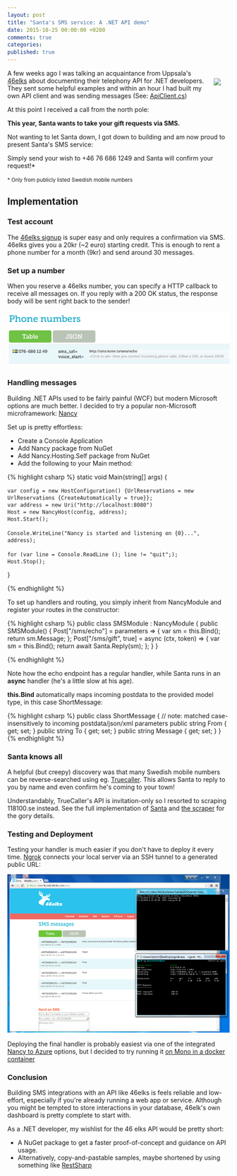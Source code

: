 ```yaml
---
layout: post
title: "Santa's SMS service: A .NET API demo"
date: 2015-10-25 00:00:00 +0200
comments: true
categories:
published: true
---
```


<img style="float: right; padding: 20px" src="https://raw.githubusercontent.com/tomv564/sms-demo/master/images/santa_sms_success.png"/>

A few weeks ago I was talking an acquaintance from Uppsala's [46elks](https://46elks.com) about documenting their telephony API for .NET developers. They sent some helpful examples and within an hour I had built my own API client and was sending messages (See: [ApiClient.cs](https://github.com/tomv564/sms-demo/blob/master/46ElksClient/ApiClient.cs))

At this point I received a call from the north pole:

**This year, Santa wants to take your gift requests via SMS.**

Not wanting to let Santa down, I got down to building and am now proud to present Santa's SMS service:

Simply send your wish to +46 76 686 1249 and Santa will confirm your request!*

<small>* Only from publicly listed Swedish mobile numbers</small>

## Implementation

### Test account

The [46elks signup](https://46elks.com) is super easy and only requires a confirmation via SMS. 46elks gives you a 20kr (~2 euro) starting credit. This is enough to rent a phone number for a month (9kr) and send around 30 messages.

### Set up a number

When you reserve a 46elks number, you can specify a HTTP callback to receive all messages on. If you reply with a 200 OK status, the response body will be sent right back to the sender!

![46elks dashboard screenshot](https://raw.githubusercontent.com/tomv564/sms-demo/master/images/46elks_phone_number_setup_sized.png)

### Handling messages

Building .NET APIs used to be fairly painful (WCF) but modern Microsoft options are much better. I decided to try a popular non-Microsoft microframework: [Nancy](http://nancyfx.org)

Set up is pretty effortless:

* Create a Console Application
* Add Nancy package from NuGet
* Add Nancy.Hosting.Self package from NuGet
* Add the following to your Main method:

{% highlight csharp %}
static void Main(string[] args) {

    var config = new HostConfiguration() {UrlReservations = new UrlReservations {CreateAutomatically = true}};
    var address = new Uri("http://localhost:8080")
    Host = new NancyHost(config, address);
    Host.Start();

    Console.WriteLine("Nancy is started and listening on {0}...", address);

    for (var line = Console.ReadLine (); line != "quit";);
    Host.Stop();
}

{% endhighlight %}

To set up handlers and routing, you simply inherit from NancyModule and register your routes in the constructor:

{% highlight csharp %}
public class SMSModule : NancyModule
{
    public SMSModule()
    {
        Post["/sms/echo"] = parameters =>
        {
            var sm = this.Bind<ShortMessage>();
            return sm.Message;
        };
        Post["/sms/gift", true] = async (ctx, token) =>
        {
            var sm = this.Bind<ShortMessage>();
            return await Santa.Reply(sm);
        };
    }
}

{% endhighlight %}

Note how the echo endpoint has a regular handler, while Santa runs in an **async** handler (he's a little slow at his age).

**this.Bind** automatically maps incoming postdata to the provided model type, in this case ShortMessage:

{% highlight csharp %}
public class ShortMessage
{
    // note: matched case-insensitively to incoming postdata/json/xml parameters
    public string From { get; set; }
    public string To { get; set; }
    public string Message { get; set; }
}
{% endhighlight %}

### Santa knows all

A helpful (but creepy) discovery was that many Swedish mobile numbers can be reverse-searched using eg. [Truecaller](http://truecaller.com). This allows Santa to reply to you by name and even confirm he's coming to your town!

Understandably, TrueCaller's API is invitation-only so I resorted to scraping 118100.se instead. See the full implementation of [Santa](http://github.com/tomv564/sms-demo/blob/master/SMSServer/Santa.cs) and [the scraper](https://github.com/tomv564/sms-demo/blob/master/SwedishPersonLookup/PersonLookupClient.cs) for the gory details.

### Testing and Deployment

Testing your handler is much easier if you don't have to deploy it every time. [Ngrok](http://ngrok.com) connects your local server via an SSH tunnel to a generated public URL:

![Ngrok screenshot](https://raw.githubusercontent.com/tomv564/sms-demo/master/images/live-testing-with-ngrok-sized.png)

Deploying the final handler is probably easiest via one of the integrated [Nancy to Azure](https://github.com/NancyFx/Nancy/wiki/Hosting-nancy-with-azure#hosting-nancy-on-azure-websites) options, but I decided to try running it [on Mono in a docker container](deploy-nancy-to-dokku.html)

### Conclusion

Building SMS integrations with an API like 46elks is feels reliable and low-effort, especially if you're already running a web app or service. Although you might be tempted to store interactions in your database, 46elk's own dashboard is pretty complete to start with.

As a .NET developer, my wishlist for the 46 elks API would be pretty short:

* A NuGet package to get a faster proof-of-concept and guidance on API usage.
* Alternatively, copy-and-pastable samples, maybe shortened by using something like [RestSharp](http://restsharp.org)
